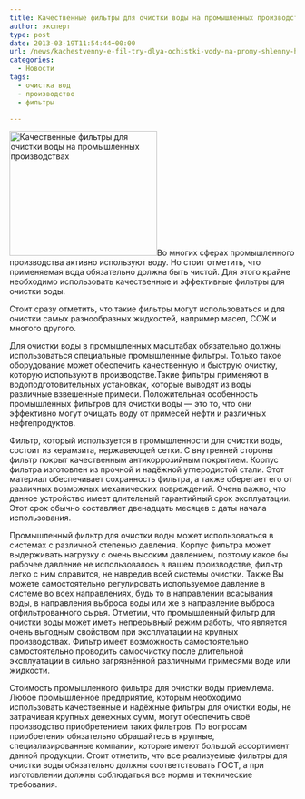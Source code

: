 ```yaml
---
title: Качественные фильтры для очистки воды на промышленных производствах
author: эксперт
type: post
date: 2013-03-19T11:54:44+00:00
url: /news/kachestvenny-e-fil-try-dlya-ochistki-vody-na-promy-shlenny-h-proizvodstvah.html
categories:
  - Новости
tags:
  - очистка вод
  - производство
  - фильтры

---
```

[<img src="http://gkvodoley.com.ua/wp-content/uploads/2013/03/1339087910_ustanovki.jpeg" alt="Качественные фильтры для очистки воды на промышленных производствах" width="260" height="220" class="alignleft size-full wp-image-281" />][1]Во многих сферах промышленного производства активно используют воду. Но стоит отметить, что применяемая вода обязательно должна быть чистой. Для этого крайне необходимо использовать качественные и эффективные фильтры для очистки воды.
  
<!--more-->


  
Стоит сразу отметить, что такие фильтры могут использоваться и для очистки самых разнообразных жидкостей, например масел, СОЖ и многого другого.

Для очистки воды в промышленных масштабах обязательно должны использоваться специальные промышленные фильтры. Только такое оборудование может обеспечить качественную и быструю очистку, которую используют в производстве.Такие фильтры применяют в водоподготовительных установках, которые выводят из воды различные взвешенные примеси. Положительная особенность промышленных фильтров для очистки воды &#8212; это то, что они эффективно могут очищать воду от примесей нефти и различных нефтепродуктов.

Фильтр, который используется в промышленности для очистки воды, состоит из керамзита, нержавеющей сетки. С внутренней стороны фильтр покрыт качественным антикоррозийным покрытием. Корпус фильтра изготовлен из прочной и надёжной углеродистой стали. Этот материал обеспечивает сохранность фильтра, а также оберегает его от различных возможных механических повреждений. Очень важно, что данное устройство имеет длительный гарантийный срок эксплуатации. Этот срок обычно составляет двенадцать месяцев с даты начала использования.

Промышленный фильтр для очистки воды может использоваться в системах с различной степенью давления. Корпус фильтра может выдерживать нагрузку с очень высоким давлением, поэтому какое бы рабочее давление не использовалось в вашем производстве, фильтр легко с ним справится, не навредив всей системы очистки. Также Вы можете самостоятельно регулировать используемое давление в системе во всех направлениях, будь то в направлении всасывания воды, в направления выброса воды или же в направление выброса отфильтрованного сырья. Отметим, что промышленный фильтр для очистки воды может иметь непрерывный режим работы, что является очень выгодным свойством при эксплуатации на крупных производствах. Фильтр имеет возможность самостоятельно самостоятельно проводить самоочистку после длительной эксплуатации в сильно загрязнённой различными примесями воде или жидкости.

Стоимость промышленного фильтра для очистки воды приемлема. Любое промышленное предприятие, которым необходимо использовать качественные и надёжные фильтры для очистки воды, не затрачивая крупных денежных сумм, могут обеспечить своё производство приобретением таких фильтров. По вопросам приобретения обязательно обращайтесь в крупные, специализированные компании, которые имеют большой ассортимент данной продукции. Стоит отметить, что все реализуемые фильтры для очистки воды обязательно должны соответствовать ГОСТ, а при изготовлении должны соблюдаться все нормы и технические требования.

 [1]: http://gkvodoley.com.ua/wp-content/uploads/2013/03/1339087910_ustanovki.jpeg